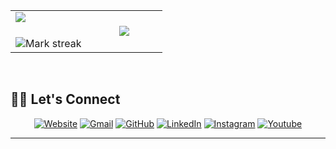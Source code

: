 
<p align="left">
  <!--- stats (start) -->
<table align="center">
<tr border="none">
<td width="50%" align="center">
  <img  align="left"  src="https://github-readme-stats.vercel.app/api?username=ChanukaUOJ&theme=dark&show_icons=true&count_private=true" />
  <br></br>
  <img  title="🔥 Get streak stats for your profile at git.io/streak-stats" alt="Mark streak" src="https://github-readme-streak-stats.herokuapp.com/?user=ChanukaUOJ&theme=dark&hide_border=false" /> 
</td>
  
  <td width="50%" align="center">
    <img  align="center"  src="https://github-readme-stats.anuraghazra1.vercel.app/api/top-langs/?username=ChanukaUOJ&theme=dark&hide_border=true&no-bg=true&no-frame=true&langs_count=7"/>
  </td>
</tr>
</table>


</p>       

<br>

## 👨‍💻 Let's Connect
<p align="center">
  <a href="https://www.appsblee.com/"><img src="https://img.icons8.com/bubbles/50/000000/web.png" alt="Website"/></a>
	<a href="mailto:chamith.chanuka23@gmail.com"><img src="https://img.icons8.com/bubbles/50/000000/gmail.png" alt="Gmail"/></a>
	<a href="https://github.com/ChanukaUOJ"><img src="https://img.icons8.com/bubbles/50/000000/github.png" alt="GitHub"/></a>
	<a href="https://www.linkedin.com/in/chanuka-ranathunga/"><img src="https://img.icons8.com/bubbles/50/000000/linkedin.png" alt="LinkedIn"/></a>
	<a href="https://www.instagram.com/chanuka_chamith/"><img src="https://img.icons8.com/bubbles/50/000000/instagram.png" alt="Instagram"/></a>
	<a href="https://www.youtube.com/channel/UC7V1Gm8V0kRLp_EHB8aDj2A"><img src="https://img.icons8.com/bubbles/50/000000/youtube.png" alt="Youtube"/></a>
</p>

<hr/>
